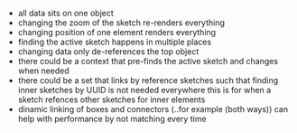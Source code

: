 - all data sits on one object
- changing the zoom of the sketch re-renders everything
- changing position of one element renders everything
- finding the active sketch happens in multiple places
- changing data only de-references the top object
- there could be a context that pre-finds the active sketch and changes when needed
- there could be a set that links by reference sketches such that finding inner sketches by UUID is not needed everywhere
  this is for when a sketch refences other sketches for inner elements
- dinamic linking of boxes and connectors (..for example (both ways)) can help with performance by not matching every time
